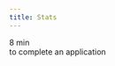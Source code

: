 ```yaml
---
title: Stats
---
```


<div class="preview">
  <div class="stat">
    <div class="stat__number">8 min</div>
    <div class="stat__label">to complete an application</div>
  </div>
</div>
